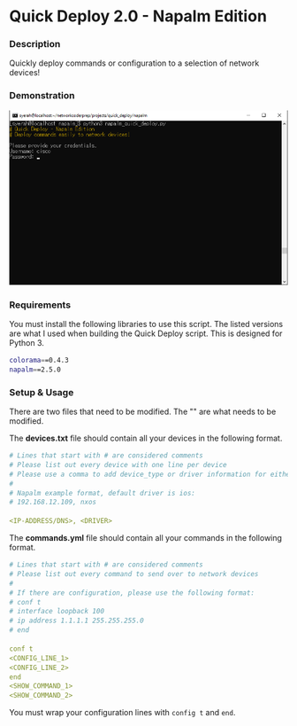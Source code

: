 # Quick Deploy 2.0 - Napalm Edition

### Description

Quickly deploy commands or configuration to a selection of network devices!

### Demonstration

![](https://github.com/syedur-rahman/networkcoder/blob/master/images/napalm_quick_deploy.gif)

### Requirements

You must install the following libraries to use this script. The listed versions are what I used when building the Quick Deploy script. This is designed for Python 3.

```bash
colorama==0.4.3
napalm==2.5.0
```

### Setup & Usage

There are two files that need to be modified. The "<LINE>" are what needs to be modified.

The **devices.txt** file should contain all your devices in the following format.

```yaml
# Lines that start with # are considered comments
# Please list out every device with one line per device
# Please use a comma to add device_type or driver information for either netmiko or napalm respectively
#
# Napalm example format, default driver is ios:
# 192.168.12.109, nxos

<IP-ADDRESS/DNS>, <DRIVER>
```

The **commands.yml** file should contain all your commands in the following format.

```yaml
# Lines that start with # are considered comments
# Please list out every command to send over to network devices
#
# If there are configuration, please use the following format:
# conf t
# interface loopback 100
# ip address 1.1.1.1 255.255.255.0
# end

conf t
<CONFIG_LINE_1>
<CONFIG_LINE_2>
end
<SHOW_COMMAND_1>
<SHOW_COMMAND_2>
```

You must wrap your configuration lines with `config t` and `end`.
